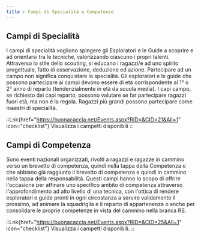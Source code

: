 ```yaml
---
title : Campi di Specialità e Competenze
---
```


## Campi di Specialità

I campi di specialità vogliono spingere gli Esploratori e le Guide a scoprire e ad orientarsi tra le tecniche, valorizzando ciascuno i propri talenti. Attraverso lo stile dello scouting, si educano i ragazzi/e ad uno spirito progettuale, fatto di osservazione, deduzione ed azione. Partecipare ad un campo non significa conquistare la specialità. Gli esploratori e le guide che possono partecipare ai campi devono essere di età corrispondente al 1° o 2° anno di reparto (tendenzialmente in età da scuola media). I capi campo, se richiesto dai capi reparto, possono valutare se far partecipare ragazzi fuori età, ma non è la regola.
Ragazzi più grandi possono partecipare come maestri di specialità.

::Lnk{href="https://buonacaccia.net/Events.aspx?RID=&CID=21&All=1" icon="checklist"}
Visualizza i campetti disponibili
::

## Campi di Competenza

Sono eventi nazionali organizzati, rivolti a ragazzi e ragazze in cammino verso un brevetto di competenza, quindi nella tappa della Competenza o che abbiano già raggiunto il brevetto di competenza e quindi in cammino nella tappa della responsabilità. Questi campi hanno lo scopo di offrire l'occasione per affinare uno specifico ambito di competenza attraverso l'approfondimento ad alto livello di una tecnica, con l'ottica di rendere esploratori e guide pronti in ogni circostanza a servire validamente il prossimo, ad animare la squadriglia e il reparto di appartenenza o anche per consolidare le proprie competenze in vista del cammino nella branca RS.

::Lnk{href="https://buonacaccia.net/Events.aspx?RID=&CID=25&All=1" icon="checklist"}
Visualizza i campetti disponibili.
::
